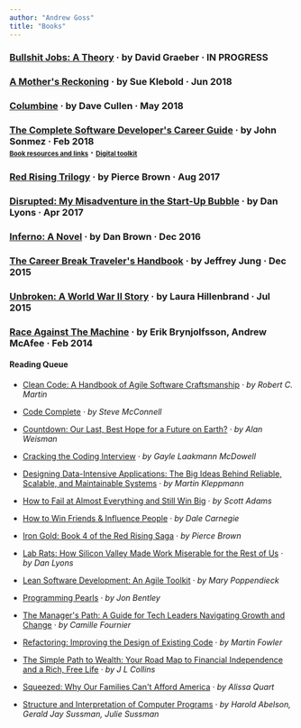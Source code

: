 ```yaml
---
author: "Andrew Goss"
title: "Books"
---
```


<section class="post">
	<h3 class="book">
		<a href="https://www.amazon.com/Bullshit-Jobs-Theory-David-Graeber-ebook/dp/B075RWG7YM" target=_>Bullshit Jobs: A Theory</a>
		<span class="separator"> &middot; </span>
		<author>by David Graeber</author>
		<span class="separator"> &middot; </span>
		<time datetime="2018-07-15T00:00:00Z">IN PROGRESS</time>
	</h3>
</section>

<section class="post">
	<h3 class="book">
		<a href="http://amothersreckoning.com" target=_>A Mother's Reckoning</a>
		<span class="separator"> &middot; </span>
		<author>by Sue Klebold</author>
		<span class="separator"> &middot; </span>
		<time datetime="2018-06-24T00:00:00Z">Jun 2018</time>
	</h3>
</section>

<section class="post">
	<h3 class="book">
		<a href="https://www.davecullen.com/columbine" target=_>Columbine</a>
		<span class="separator"> &middot; </span>
		<author>by Dave Cullen</author>
		<span class="separator"> &middot; </span>
		<time datetime="2018-05-20T00:00:00Z">May 2018</time>
	</h3>
</section>

<section class="post">
	<h3 class="book">
		<a href="/books/complete_software_dev_career_guide">The Complete Software Developer's Career Guide</a>
		<span class="separator"> &middot; </span>
		<author>by John Sonmez</author>
		<span class="separator"> &middot; </span>
		<time datetime="2018-02-11T00:00:00Z">Feb 2018</time><br>
		<a style="font-size:.7em;" href="https://simpleprogrammer.com/products/careerguide/links" target="_blank">Book resources and links</a>
		<span class="separator"> &middot; </span>
		<a style="font-size:.7em;" href="https://membership.simpleprogrammer.com/courses/toolkit" target="_blank">Digital toolkit</a>
	</h3>
</section>

<section class="post">
	<h3 class="book">
		<a href="http://www.redrisingbook.com" target="_blank">Red Rising Trilogy</a>
		<span class="separator"> &middot; </span>
		<author>by Pierce Brown</author>
		<span class="separator"> &middot; </span>
		<time datetime="2017-08-29T00:00:00Z">Aug 2017</time>
	</h3>
</section>

<section class="post">
	<h3 class="book">
		<a href="https://www.amazon.com/dp/B013CATZIC" target="_blank">Disrupted: My Misadventure in the Start-Up Bubble</a>
		<span class="separator"> &middot; </span>
		<author>by Dan Lyons</author>
		<span class="separator"> &middot; </span>
		<time datetime="2017-04-12T00:00:00Z">Apr 2017</time>
	</h3>
</section>

<section class="post">
	<h3 class="book">
		<a href="https://www.amazon.com/dp/B00AXIZ4TQ" target="_blank">Inferno: A Novel</a>
		<span class="separator"> &middot; </span>
		<author>by Dan Brown</author>
		<span class="separator"> &middot; </span>
		<time datetime="2016-12-29T00:00:00Z">Dec 2016</time>
	</h3>
</section>

<section class="post">
	<h3 class="book">
		<a href="https://www.amazon.com/dp/B009RWC3Y8" target="_blank">The Career Break Traveler's Handbook</a>
		<span class="separator"> &middot; </span>
		<author>by Jeffrey Jung</author>
		<span class="separator"> &middot; </span>
		<time datetime="2015-12-19T00:00:00Z">Dec 2015</time>
	</h3>
</section>

<section class="post">
	<h3 class="book">
		<a href="https://www.amazon.com/gp/product/B003WUYPPG" target="_blank">Unbroken: A World War II Story</a>
		<span class="separator"> &middot; </span>
		<author>by Laura Hillenbrand</author>
		<span class="separator"> &middot; </span>
		<time datetime="2015-07-01T00:00:00Z">Jul 2015</time>
	</h3>
</section>

<section class="post">
	<h3 class="book">
		<a href="https://en.wikipedia.org/wiki/Race_Against_the_Machine" target="_blank">Race Against The Machine</a>
		<span class="separator"> &middot; </span>
		<author>by Erik Brynjolfsson, Andrew McAfee</author>
		<span class="separator"> &middot; </span>
		<time datetime="2016-02-14T00:00:00Z">Feb 2014</time>
	</h3>
</section>

#### Reading Queue

* <a href="https://www.amazon.com/Clean-Code-Handbook-Software-Craftsmanship/dp/0132350882" target="_blank">Clean Code: A Handbook of Agile Software Craftsmanship</a><span class="separator"> &middot; </span> <i>by Robert C. Martin</i>

* <a href="https://www.amazon.com/Code-Complete-Practical-Handbook-Construction/dp/0735619670" target="_blank">Code Complete</a><span class="separator"> &middot; </span> <i>by Steve McConnell</i>

* <a href="https://www.amazon.com/dp/B00BAXFCU4" target="_blank">Countdown: Our Last, Best Hope for a Future on Earth?</a><span class="separator"> &middot; </span> <i>by Alan Weisman</i>

* <a href="http://www.crackingthecodinginterview.com" target="_blank">Cracking the Coding Interview</a><span class="separator"> &middot; </span> <i>by Gayle Laakmann McDowell</i>

* <a href="https://www.amazon.com/gp/product/B06XPJML5D" target="_blank">Designing Data-Intensive Applications: The Big Ideas Behind Reliable, Scalable, and Maintainable Systems</a><span class="separator"> &middot; </span> <i>by Martin Kleppmann</i>

* <a href="https://www.amazon.com/How-Fail-Almost-Everything-Still-ebook/dp/B00COOFBA4" target="_blank">How to Fail at Almost Everything and Still Win Big</a><span class="separator"> &middot; </span> <i>by Scott Adams</i>

* <a href="https://www.amazon.com/How-Win-Friends-Influence-People-ebook/dp/B003WEAI4E" target="_blank">How to Win Friends & Influence People</a><span class="separator"> &middot; </span> <i>by Dale Carnegie</i>

* <a href="http://piercebrownbooks.com/books#irongold" target="_blank">Iron Gold: Book 4 of the Red Rising Saga</a><span class="separator"> &middot; </span> <i>by Pierce Brown</i>

* <a href="https://www.amazon.com/dp/B07B2T6R8Q" target="_blank">Lab Rats: How Silicon Valley Made Work Miserable for the Rest of Us</a><span class="separator"> &middot; </span> <i>by Dan Lyons</i>

* <a href="https://www.amazon.com/Lean-Software-Development-Agile-Toolkit/dp/0321150783" target="_blank">Lean Software Development: An Agile Toolkit</a><span class="separator"> &middot; </span> <i>by Mary Poppendieck</i>

* <a href="https://www.amazon.com/Programming-Pearls-2nd-Jon-Bentley/dp/0201657880" target="_blank">Programming Pearls</a><span class="separator"> &middot; </span> <i>by Jon Bentley</i>

* <a href="https://www.amazon.com/dp/B06XP3GJ7F" target="_blank">The Manager's Path: A Guide for Tech Leaders Navigating Growth and Change</a><span class="separator"> &middot; </span> <i>by Camille Fournier</i>

* <a href="https://martinfowler.com/books/refactoring.html" target="_blank">Refactoring: Improving the Design of Existing Code</a><span class="separator"> &middot; </span> <i>by Martin Fowler</i>

* <a href="https://www.amazon.com/gp/product/1533667926" target="_blank">The Simple Path to Wealth: Your Road Map to Financial Independence and a Rich, Free Life</a><span class="separator"> &middot; </span> <i>by J L Collins</i>

* <a href="https://www.amazon.com/dp/B072F14KX8" target="_blank">Squeezed: Why Our Families Can't Afford America</a><span class="separator"> &middot; </span> <i>by Alissa Quart</i>

* <a href="https://www.amazon.com/Structure-Interpretation-Computer-Programs-Engineering/dp/0262510871" target="_blank">Structure and Interpretation of Computer Programs</a><span class="separator"> &middot; </span> <i>by Harold Abelson, Gerald Jay Sussman, Julie Sussman</i>